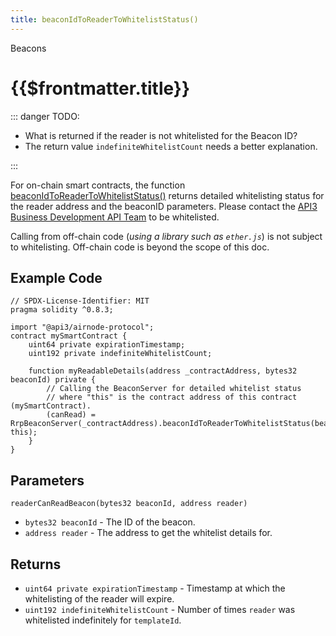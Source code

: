```yaml
---
title: beaconIdToReaderToWhitelistStatus()
---
```


<TitleSpan>Beacons</TitleSpan>

# {{$frontmatter.title}}

<TocHeader />
<TOC class="table-of-contents" :include-level="[2,3]" />

::: danger TODO:

- What is returned if the reader is not whitelisted for the Beacon ID?
- The return value `indefiniteWhitelistCount` needs a better explanation.

:::

For on-chain smart contracts, the function
[beaconIdToReaderToWhitelistStatus()](https://github.com/api3dao/airnode/blob/master/packages/airnode-protocol/contracts/rrp/requesters/RrpBeaconServer.sol#L322-L342)
returns detailed whitelisting status for the reader address and the beaconID
parameters. Please contact the
[API3 Business Development API Team](https://api3.org) to be whitelisted.

Calling from off-chain code (_using a library such as `ether.js`_) is not
subject to whitelisting. Off-chain code is beyond the scope of this doc.

## Example Code

```solidity
// SPDX-License-Identifier: MIT
pragma solidity ^0.8.3;

import "@api3/airnode-protocol";
contract mySmartContract {
    uint64 private expirationTimestamp;
    uint192 private indefiniteWhitelistCount;

    function myReadableDetails(address _contractAddress, bytes32 beaconId) private {
        // Calling the BeaconServer for detailed whitelist status
        // where "this" is the contract address of this contract (mySmartContract).
        (canRead) = RrpBeaconServer(_contractAddress).beaconIdToReaderToWhitelistStatus(beaconId, this);
    }
}

```

## Parameters

`readerCanReadBeacon(bytes32 beaconId, address reader)`

- `bytes32 beaconId` - The ID of the beacon.
- `address reader` - The address to get the whitelist details for.

## Returns

- `uint64 private expirationTimestamp` - Timestamp at which the whitelisting of
  the reader will expire.
- `uint192 indefiniteWhitelistCount` - Number of times `reader` was whitelisted
  indefinitely for `templateId`.
